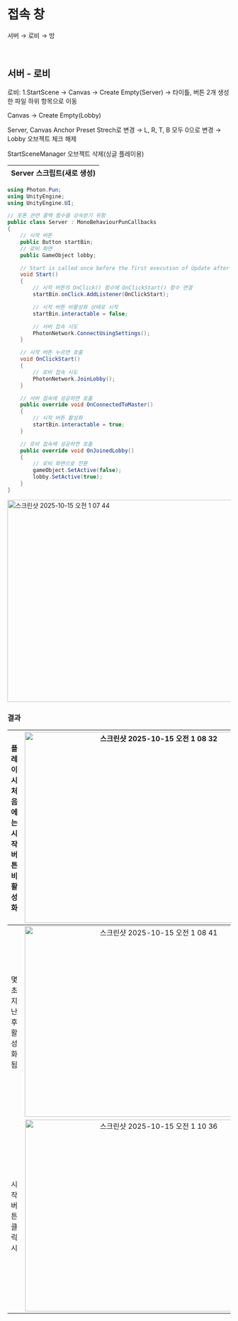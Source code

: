 # 접속 창

서버 &rarr; 로비 &rarr; 방

<br>

## 서버 - 로비

로비: 1.StartScene &rarr; Canvas &rarr; Create Empty(Server) &rarr; 타이틀, 버튼 2개 생성한 파일 하위 항목으로 이동

Canvas &rarr; Create Empty(Lobby) 

Server, Canvas Anchor Preset Strech로 변경 &rarr; L, R, T, B 모두 0으로 변경 &rarr; Lobby 오브젝트 체크 해제

StartSceneManager 오브젝트 삭제(싱글 플레이용)

Server 스크립트(새로 생성)|
|:---:|

```C#
using Photon.Pun;
using UnityEngine;
using UnityEngine.UI;

// 포톤 관련 콜백 함수를 상속받기 위함
public class Server : MonoBehaviourPunCallbacks
{
    // 시작 버튼
    public Button startBin;
    // 로비 화면
    public GameObject lobby;

    // Start is called once before the first execution of Update after the MonoBehaviour is created
    void Start()
    {
        // 시작 버튼의 OnClick() 함수에 OnClickStart() 함수 연결
        startBin.onClick.AddListener(OnClickStart);

        // 시작 버튼 비활성화 상태로 시작
        startBin.interactable = false;

        // 서버 접속 시도
        PhotonNetwork.ConnectUsingSettings();
    }

    // 시작 버튼 누르면 호출
    void OnClickStart()
    {
        // 로비 접속 시도
        PhotonNetwork.JoinLobby();
    }

    // 서버 접속에 성공하면 호출
    public override void OnConnectedToMaster()
    {
        // 시작 버튼 활성화
        startBin.interactable = true;
    }

    // 로비 접속에 성공하면 호출
    public override void OnJoinedLobby()
    {
        // 로비 화면으로 전환
        gameObject.SetActive(false);
        lobby.SetActive(true);
    }
}
```

<img width="739" height="456" alt="스크린샷 2025-10-15 오전 1 07 44" src="https://github.com/user-attachments/assets/a1398631-48b5-4f44-ae17-79375e251324" />

<br>

### 결과

플레이시 처음에는 시작 버튼 비활성화|<img width="590" height="431" alt="스크린샷 2025-10-15 오전 1 08 32" src="https://github.com/user-attachments/assets/6f669444-6a80-4834-87b4-8431ad943c8c" />
|:---:|:---:|
몇 초 지난 후 활성화됨|<img width="589" height="431" alt="스크린샷 2025-10-15 오전 1 08 41" src="https://github.com/user-attachments/assets/d6396196-fa5f-457c-a706-2f318f523521" />
시작 버튼 클릭시|<img width="588" height="433" alt="스크린샷 2025-10-15 오전 1 10 36" src="https://github.com/user-attachments/assets/cc2bf701-d9d5-4a8b-975c-359825309f9f" />
